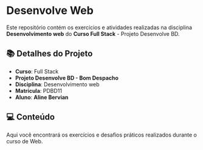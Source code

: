 # **Desenvolve Web**

Este repositório contém os exercícios e atividades realizadas na disciplina **Desenvolvimento web** do **Curso Full Stack** - Projeto Desenvolve BD.

## 📚 Detalhes do Projeto

- **Curso**: Full Stack  
- **Projeto Desenvolve BD - Bom Despacho**
- **Disciplina**: Desenvolvimento web  
- **Matrícula**: PDBD11  
- **Aluno**: **Aline Bervian**

## 💻 Conteúdo

Aqui você encontrará os exercícios e desafios práticos realizados durante o curso de Web.

